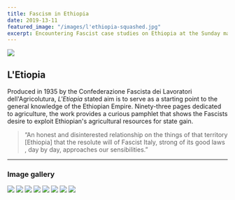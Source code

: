 ```yaml
---
title: Fascism in Ethiopia
date: 2019-13-11 
featured_image: "/images/l'ethiopia-squashed.jpg"
excerpt: Encountering Fascist case studies on Ethiopia at the Sunday market in Vicenza, Italy.
---
```


![](/images/l'ethiopia-squashed.jpg)

## L'Etiopia

Produced in 1935 by the Confederazione Fascista dei Lavoratori dell'Agricolutura, *L'Etiopia* stated aim is to serve as a starting point to the general knowledge of the Ethiopian Empire. Ninety-three pages dedicated to agriculture, the work provides a curious pamphlet that shows the Fascists desire to exploit Ethiopian's agricultural resources for state gain. 

> “An honest and disinterested relationship on the things of that territory [Ethiopia] that the resolute will of Fascist Italy, strong of its good laws , day by day, approaches our sensibilities.”



---

### Image gallery


<div class="gallery" data-columns="1">
	<img src="/images/ethiopia/etiopia 1-squashed.jpg">
	<img src="/images/ethiopia/etiopia 2-squashed.jpg">
	<img src="/images/ethiopia/etiopia 3-squashed.jpg">
	<img src="/images/ethiopia/etiopia 4-squashed.jpg">
	<img src="/images/ethiopia/etiopia 5-squashed.jpg">
	<img src="/images/ethiopia/etiopia 6-squashed.jpg">
	<img src="/images/ethiopia/etiopia 7-squashed.jpg">
	<img src="/images/ethiopia/etiopia 8-squashed.jpg">
</div>


